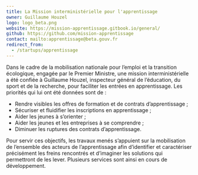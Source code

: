 ```yaml
---
title: La Mission interministérielle pour l'apprentissage
owner: Guillaume Houzel
logo: logo_beta.png
website: https://mission-apprentissage.gitbook.io/general/
github: https://github.com/mission-apprentissage
contact: mailto:apprentissage@beta.gouv.fr
redirect_from:
  - /startups/apprentissage
---
```


Dans le cadre de la mobilisation nationale pour l’emploi et la transition écologique, engagée par le Premier Ministre, une mission interministérielle a été confiée à Guillaume Houzel, inspecteur général de l’éducation, du sport et de la recherche, pour faciliter les entrées en apprentissage. Les priorités qui lui ont été données sont de : 
- Rendre visibles les offres de formation et de contrats d’apprentissage ; 
- Sécuriser et fluidifier les inscriptions en apprentissage ; 
- Aider les jeunes à s’orienter ; 
- Aider les jeunes et les entreprises à se comprendre ; 
- Diminuer les ruptures des contrats d’apprentissage.

Pour servir ces objectifs, les travaux menés s’appuient sur la mobilisation de l’ensemble des acteurs de l’apprentissage afin d’identifier et caractériser précisément les freins rencontrés et d’imaginer les solutions qui permettront de les lever. Plusieurs services sont ainsi en cours de développement.
